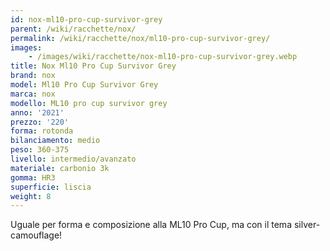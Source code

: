 ```yaml
---
id: nox-ml10-pro-cup-survivor-grey
parent: /wiki/racchette/nox/
permalink: /wiki/racchette/nox/ml10-pro-cup-survivor-grey/
images:
    - /images/wiki/racchette/nox-ml10-pro-cup-survivor-grey.webp
title: Nox Ml10 Pro Cup Survivor Grey
brand: nox
model: Ml10 Pro Cup Survivor Grey
marca: nox
modello: ML10 pro cup survivor grey
anno: '2021'
prezzo: '220'
forma: rotonda
bilanciamento: medio
peso: 360-375
livello: intermedio/avanzato
materiale: carbonio 3k
gomma: HR3
superficie: liscia
weight: 8
---
```

Uguale per forma e composizione alla ML10 Pro Cup, ma con il tema silver-camouflage!